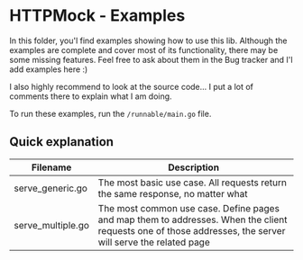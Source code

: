 # HTTPMock - Examples

In this folder, you'l find examples showing how to use this lib. Although the examples are complete and cover most of 
its functionality, there may be some missing features. Feel free to ask about them in the Bug tracker and I'l add 
examples here :)

I also highly recommend to look at the source code... I put a lot of comments there to explain what I am doing.

To run these examples, run the `/runnable/main.go` file.

## Quick explanation

| Filename          | Description |
|-------------------|-------------|
| serve_generic.go  | The most basic use case. All requests return the same response, no matter what |
| serve_multiple.go | The most common use case. Define pages and map them to addresses. When the client requests one of those addresses, the server will serve the related page |